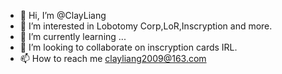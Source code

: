 - 👋 Hi, I’m @ClayLiang
- 👀 I’m interested in Lobotomy Corp,LoR,Inscryption and more.
- 🌱 I’m currently learning ...
- 💞️ I’m looking to collaborate on inscryption cards IRL.
-  📫 How to reach me clayliang2009@163.com

<!---

--->
